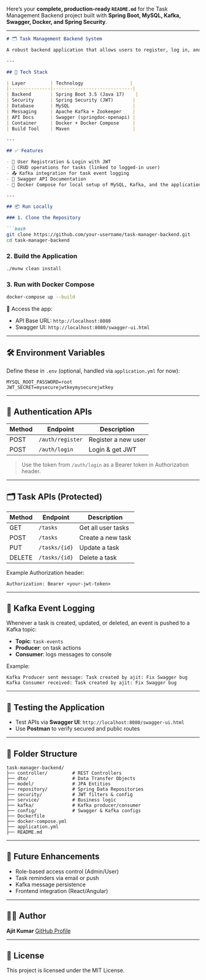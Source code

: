 Here’s your **complete, production-ready `README.md`** for the Task Management Backend project built with **Spring Boot, MySQL, Kafka, Swagger, Docker, and Spring Security**.

---

````markdown
# 🗂️ Task Management Backend System

A robust backend application that allows users to register, log in, and manage their tasks securely. The system is powered by Spring Boot, JWT-based authentication, and Kafka event logging. All services are containerized using Docker and documented via Swagger UI.

---

## 🚀 Tech Stack

| Layer         | Technology                 |
|---------------|-----------------------------|
| Backend       | Spring Boot 3.5 (Java 17)    |
| Security      | Spring Security (JWT)       |
| Database      | MySQL                       |
| Messaging     | Apache Kafka + Zookeeper    |
| API Docs      | Swagger (springdoc-openapi) |
| Container     | Docker + Docker Compose     |
| Build Tool    | Maven                       |

---

## ✅ Features

- 🔐 User Registration & Login with JWT
- 📌 CRUD operations for tasks (linked to logged-in user)
- 📤 Kafka integration for task event logging
- 🧾 Swagger API Documentation
- 🐳 Docker Compose for local setup of MySQL, Kafka, and the application

---

## 📦 Run Locally

### 1. Clone the Repository

```bash
git clone https://github.com/your-username/task-manager-backend.git
cd task-manager-backend
````

### 2. Build the Application

```bash
./mvnw clean install
```

### 3. Run with Docker Compose

```bash
docker-compose up --build
```

📌 Access the app:

* API Base URL: `http://localhost:8080`
* Swagger UI: `http://localhost:8080/swagger-ui.html`

---

## 🛠️ Environment Variables

Define these in `.env` (optional, handled via `application.yml` for now):

```
MYSQL_ROOT_PASSWORD=root
JWT_SECRET=mysecurejwtkeymysecurejwtkey
```

---

## 🔐 Authentication APIs

| Method | Endpoint         | Description         |
| ------ | ---------------- | ------------------- |
| POST   | `/auth/register` | Register a new user |
| POST   | `/auth/login`    | Login & get JWT     |

> Use the token from `/auth/login` as a Bearer token in Authorization header.

---

## 🗂️ Task APIs (Protected)

| Method | Endpoint      | Description        |
| ------ | ------------- | ------------------ |
| GET    | `/tasks`      | Get all user tasks |
| POST   | `/tasks`      | Create a new task  |
| PUT    | `/tasks/{id}` | Update a task      |
| DELETE | `/tasks/{id}` | Delete a task      |

Example Authorization header:

```
Authorization: Bearer <your-jwt-token>
```

---

## 🔁 Kafka Event Logging

Whenever a task is created, updated, or deleted, an event is pushed to a Kafka topic:

* **Topic**: `task-events`
* **Producer**: on task actions
* **Consumer**: logs messages to console

Example:

```
Kafka Producer sent message: Task created by ajit: Fix Swagger bug
Kafka Consumer received: Task created by ajit: Fix Swagger bug
```

---

## 🧪 Testing the Application

* Test APIs via **Swagger UI**: `http://localhost:8080/swagger-ui.html`
* Use **Postman** to verify secured and public routes

---

## 🧱 Folder Structure

```
task-manager-backend/
├── controller/         # REST Controllers
├── dto/                # Data Transfer Objects
├── model/              # JPA Entities
├── repository/         # Spring Data Repositories
├── security/           # JWT filters & config
├── service/            # Business logic
├── kafka/              # Kafka producer/consumer
├── config/             # Swagger & Kafka configs
├── Dockerfile
├── docker-compose.yml
├── application.yml
├── README.md
```

---

## 🧠 Future Enhancements

* Role-based access control (Admin/User)
* Task reminders via email or push
* Kafka message persistence
* Frontend integration (React/Angular)

---

## 👨‍💻 Author

**Ajit Kumar**
[GitHub Profile](https://github.com/Ajit1702)

---

## 📜 License

This project is licensed under the MIT License.

